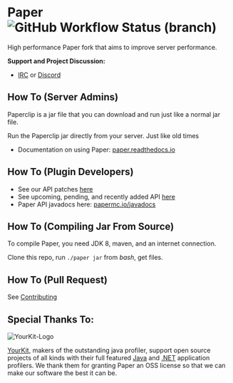 Paper ![GitHub Workflow Status (branch)](https://img.shields.io/github/workflow/status/PaperMC/Paper/Build%20Paper/master)
===========

High performance Paper fork that aims to improve server performance.


**Support and Project Discussion:**
 - [IRC](https://webchat.esper.net/?channels=paper) or [Discord](https://discord.gg/papermc)
 

How To (Server Admins)
------
Paperclip is a jar file that you can download and run just like a normal jar file.

<!--Download Paper from our [downloads page](https://papermc.io/downloads).-->

Run the Paperclip jar directly from your server. Just like old times

  * Documentation on using Paper: [paper.readthedocs.io](https://paper.readthedocs.io/)

How To (Plugin Developers)
------
 * See our API patches [here](Spigot-API-Patches)
 * See upcoming, pending, and recently added API [here](https://github.com/PaperMC/Paper/projects/6)
 * Paper API javadocs here: [papermc.io/javadocs](https://papermc.io/javadocs/)
<!--
 * Maven Repo (for paper-api):
```xml
<repository>
    <id>p4per</id>
    <url>https://repo2.acrylicstyle.xyz</url>
</repository>
```
 * Artifact Information:
```xml
<dependency>
    <groupId>com.destroystokyo.p4per</groupId>
    <artifactId>p4per-api</artifactId>
    <version>1.16.5-R0.1-SNAPSHOT</version>
    <scope>provided</scope>
</dependency>
 ```

**Or alternatively, with Gradle:**

 * Repository:
```groovy
repositories {
    maven {
        url 'https://repo2.acrylicstyle.xyz/'
    }
}
```
 * Artifact:
```groovy
dependencies {
    compileOnly 'com.destroystokyo.p4per:p4per-api:1.16.5-R0.1-SNAPSHOT'
}
```
-->

How To (Compiling Jar From Source)
------
To compile Paper, you need JDK 8, maven, and an internet connection.

Clone this repo, run `./paper jar` from *bash*, get files.

How To (Pull Request)
------
See [Contributing](CONTRIBUTING.md)

Special Thanks To:
-------------

![YourKit-Logo](https://www.yourkit.com/images/yklogo.png)

[YourKit](https://www.yourkit.com/), makers of the outstanding java profiler, support open source projects of all kinds with their full featured [Java](https://www.yourkit.com/java/profiler) and [.NET](https://www.yourkit.com/.net/profiler) application profilers. We thank them for granting Paper an OSS license so that we can make our software the best it can be.
